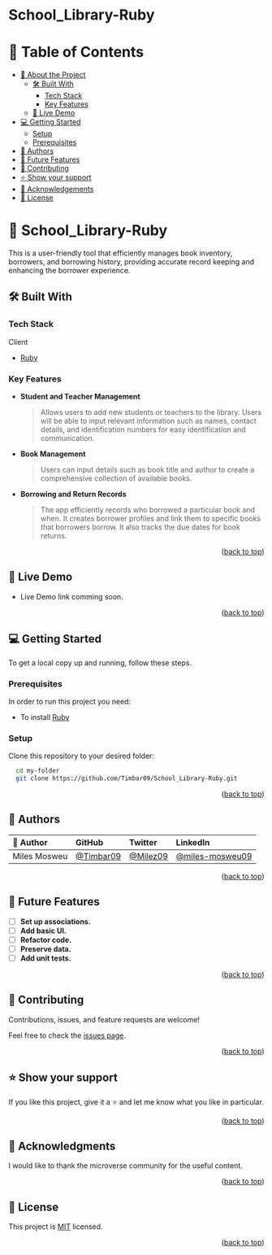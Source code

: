 # School_Library-Ruby

<a name="readme-top"></a>

# 📗 Table of Contents

- [📖 About the Project](#about-project)
  - [🛠 Built With](#built-with)
    - [Tech Stack](#tech-stack)
    - [Key Features](#key-features)
  - [🚀 Live Demo](#live-demo)
- [💻 Getting Started](#getting-started)
  - [Setup](#setup)
  - [Prerequisites](#prerequisites)
- [👥 Authors](#authors)
- [🔭 Future Features](#future-features)
- [🤝 Contributing](#contributing)
- [⭐️ Show your support](#support)
- [🙏 Acknowledgements](#acknowledgements)
- [📝 License](#license)

# 📖 School_Library-Ruby<a name="about-project"></a>

This is a user-friendly tool that efficiently manages book inventory, borrowers, and borrowing history, providing accurate record keeping and enhancing the borrower experience.

## 🛠 Built With <a name="built-with"></a>

### Tech Stack <a name="tech-stack"></a>

<summary>Client</summary>
  <ul>
    <li><a href="https://www.ruby-lang.org/en/documentation/">Ruby</a></li>
  </ul>
</details>

### Key Features <a name="key-features"></a>

- **Student and Teacher Management**

  > Allows users to add new students or teachers to the library. Users will be able to input relevant information such as names, contact details, and identification numbers for easy identification and communication.

- **Book Management**

  > Users can input details such as book title and author to create a comprehensive collection of available books.

- **Borrowing and Return Records**
  > The app efficiently records who borrowed a particular book and when. It creates borrower profiles and link them to specific books that borrowers borrow. It also tracks the due dates for book returns.

<p align="right">(<a href="#readme-top">back to top</a>)</p>

## 🚀 Live Demo <a name="live-demo"></a>

- Live Demo link comming soon.

<p align="right">(<a href="#readme-top">back to top</a>)</p>

## 💻 Getting Started <a name="getting-started"></a>

To get a local copy up and running, follow these steps.

### Prerequisites

In order to run this project you need:

- To install [Ruby](https://www.ruby-lang.org/en/documentation/installation/)

### Setup

Clone this repository to your desired folder:

```sh
  cd my-folder
  git clone https://github.com/Timbar09/School_Library-Ruby.git
```

<p align="right">(<a href="#readme-top">back to top</a>)</p>

<!-- AUTHORS -->

## 👥 Authors <a name="authors"></a>

| 👤 Author | GitHub | Twitter | LinkedIn |
| :-- | :-- | :-- | :-- |
| Miles Mosweu | [@Timbar09](https://github.com/Timbar09) | [@Milez09](https://twitter.com/Milez09) | [@miles-mosweu09](https://www.linkedin.com/in/miles-mosweu09) |

<p align="right">(<a href="#readme-top">back to top</a>)</p>

## 🔭 Future Features <a name="future-features"></a>

- [ ] **Set up associations.**
- [ ] **Add basic UI.**
- [ ] **Refactor code.**
- [ ] **Preserve data.**
- [ ] **Add unit tests.**

<p align="right">(<a href="#readme-top">back to top</a>)</p>

## 🤝 Contributing <a name="contributing"></a>

Contributions, issues, and feature requests are welcome!

Feel free to check the [issues page](https://github.com/Timbar09/School_Library-Ruby/issues).

<p align="right">(<a href="#readme-top">back to top</a>)</p>

## ⭐️ Show your support <a name="support"></a>

If you like this project, give it a ⭐️ and let me know what you like in particular.

<p align="right">(<a href="#readme-top">back to top</a>)</p>

<!-- ACKNOWLEDGEMENTS -->

## 🙏 Acknowledgments <a name="acknowledgements"></a>

I would like to thank the microverse community for the useful content.

<p align="right">(<a href="#readme-top">back to top</a>)</p>

## 📝 License <a name="license"></a>

This project is [MIT](./LICENSE) licensed.

<p align="right">(<a href="#readme-top">back to top</a>)</p>
